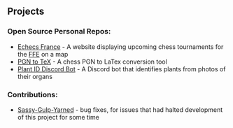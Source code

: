 ## Projects

### Open Source Personal Repos:
- [Echecs France](https://github.com/TheRealOwenRees/echecsfrance) - A website displaying upcoming chess tournaments for the [FFE](https://www.echecs.asso.fr/) on a map
- [PGN to TeX](https://github.com/TheRealOwenRees/pgn2tex) - A chess PGN to LaTex conversion tool
- [Plant ID Discord Bot](https://github.com/TheRealOwenRees/plantID_discordbot) - A Discord bot that identifies plants from photos of their organs

### Contributions:
- [Sassy-Gulp-Yarned](https://github.com/LordFren/Sassy-Gulp-Yarned) - bug fixes, for issues that had halted development of this project for some time
